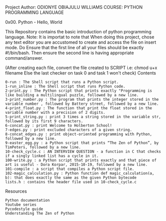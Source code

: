 Project Author: ODIONYE OBIAJULU WILLIAMS
COURSE: PYTHON PROGRAMMING LANGUAGE

0x00. Python - Hello, World

This Repository contains the basic introduction of python programming language.
Note: It is importat to note that When doing this project, chose any text editor you are accustomed to create and access the file on insert mode. Do Ensure that the first line of all your files should be exactly #!/bin/bash. Then ensure the second line is having appropriate command/answer.

(After creating each file, convert the file created to SCRIPT i.e: chmod u+x filename Else the last checker on task 0 and task 1 won't check)
Contents

    0-run : The Shell script that runs a Python script.
    1-run_inline : The Shell script that runs Python code.
    2-print.py : The Python script that prints exactly "Programming is like building a multilingual puzzle, followed by a new line.
    3-print_number.py : The program that prints the integer stored in the variable number , followed by Battery street, followed by a new line.
    4-print_float.py : The function that print the float stored in the variable number with a precision of 2 digits.
    5-print_string.py : print 3 times a string stored in the variable str, followed by its first 9 characters.
    6-concat.py : print Welcome to Holberton School!
    7-edges.py : print excluded characters of a given string.
    8-concat_edges.py : print object-oriented programming with Python, followed by a new line.
    9-easter_egg.py : a Python script that prints “The Zen of Python”, by TimPeters, followed by a new line.
    10-check_cycle.c : AN INTERVIEW QUESTION - a function in C that checks if a singly linked list has a cycle in it.
    100-write.py : a Python script that prints exactly and that piece of art is useful - Dora Korpar, 2015-10-19, followed by a new line.
    101-compile : a script that compiles a Python script file.
    102-magic_calculation.py : Python function def magic_calculation(a, b): that does exactly the same as the given Python bytecode
    lists.h : contains the header file used in 10-check_cycle.c

Resources

    Python documentation
    Youtube series
    Pycodestyle guide
    Understanding The Zen of Python


